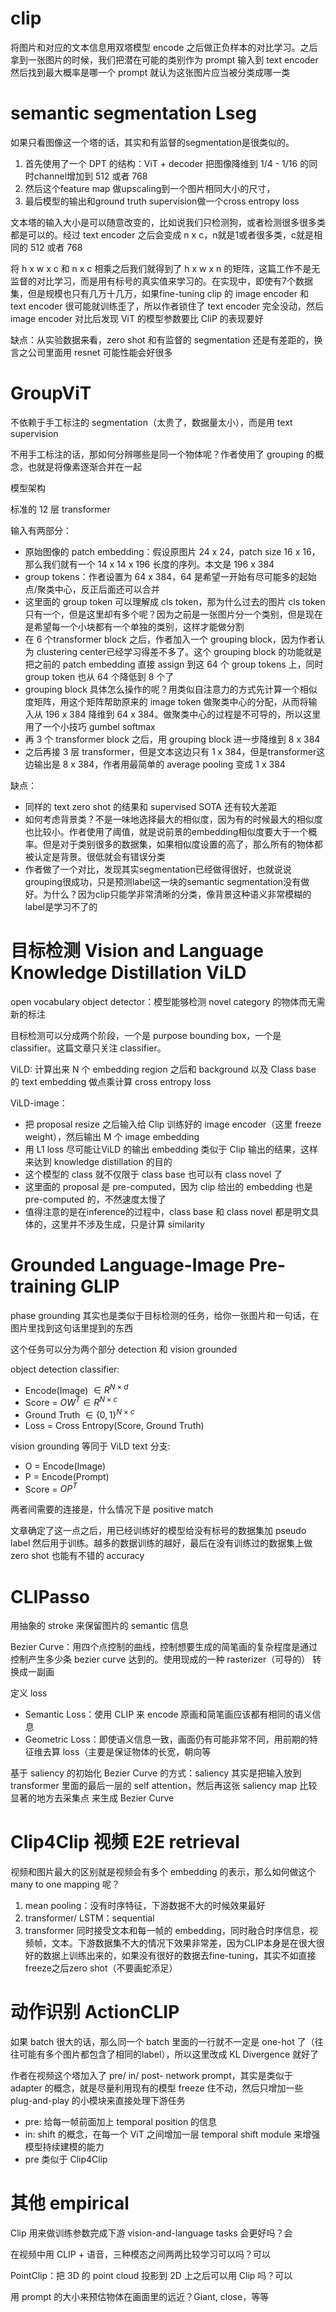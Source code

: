 # clip

将图片和对应的文本信息用双塔模型 encode 之后做正负样本的对比学习。之后拿到一张图片的时候，我们把潜在可能的类别作为 prompt 输入到 text encoder 然后找到最大概率是哪一个 prompt 就认为这张图片应当被分类成哪一类

# semantic segmentation Lseg

如果只看图像这一个塔的话，其实和有监督的segmentation是很类似的。

1. 首先使用了一个 DPT 的结构：ViT + decoder 把图像降维到 1/4 - 1/16 的同时channel增加到 512 或者 768
2. 然后这个feature map 做upscaling到一个图片相同大小的尺寸，
3. 最后模型的输出和ground truth supervision做一个cross entropy loss

文本塔的输入大小是可以随意改变的，比如说我们只检测狗，或者检测很多很多类都是可以的。经过 text encoder 之后会变成 n x c，n就是1或者很多类，c就是相同的 512 或者 768

将 h x w x c 和 n x c 相乘之后我们就得到了 h x w x n 的矩阵，这篇工作不是无监督的对比学习，而是用有标号的真实值来学习的。在实现中，即使有7个数据集，但是规模也只有几万十几万，如果fine-tuning clip 的 image encoder 和 text
encoder 很可能就训练歪了，所以作者锁住了 text encoder 完全没动，然后 image encoder 对比后发现 ViT 的模型参数要比 CliP 的表现要好

缺点：从实验数据来看，zero shot 和有监督的 segmentation 还是有差距的，换言之公司里面用 resnet 可能性能会好很多

# GroupViT

不依赖于手工标注的 segmentation（太贵了，数据量太小），而是用 text supervision

不用手工标注的话，那如何分辨哪些是同一个物体呢？作者使用了 grouping 的概念，也就是将像素逐渐合并在一起

模型架构

标准的 12 层 transformer

输入有两部分：
- 原始图像的 patch embedding：假设原图片 24 x 24，patch size 16 x 16，那么我们就有一个 14 x 14 x 196 长度的序列。本文是 196 x 384
- group tokens：作者设置为 64 x 384，64 是希望一开始有尽可能多的起始点/聚类中心，反正后面还可以合并
- 这里面的 group token 可以理解成 cls token，那为什么过去的图片 cls token 只有一个，但是这里却有多个呢？因为之前是一张图片分一个类别，但是现在是希望每一个小块都有一个单独的类别，这样才能做分割
- 在 6 个transformer block 之后，作者加入一个 grouping block，因为作者认为 clustering center已经学习得差不多了。这个 grouping block 的功能就是把之前的 patch embedding 直接 assign 到这 64 个 group tokens 上，同时 group token 也从 64 个降低到 8 个了
- grouping block 具体怎么操作的呢？用类似自注意力的方式先计算一个相似度矩阵，用这个矩阵帮助原来的 image token 做聚类中心的分配，从而将输入从 196 x 384 降维到 64 x 384。做聚类中心的过程是不可导的，所以这里用了一个小技巧 gumbel softmax
- 再 3 个 transformer block 之后，用 grouping block 进一步降维到 8 x 384
- 之后再接 3 层 transformer，但是文本这边只有 1 x 384，但是transformer这边输出是 8 x 384，作者用最简单的 average pooling 变成 1 x 384

缺点：
- 同样的 text zero shot 的结果和 supervised SOTA 还有较大差距
- 如何考虑背景类？不是一味地选择最大的相似度，因为有的时候最大的相似度也比较小。作者使用了阈值，就是说前景的embedding相似度要大于一个概率。但是对于类别很多的数据集，如果相似度设置的高了，那么所有的物体都被认定是背景。很低就会有错误分类
- 作者做了一个对比，发现其实segmentation已经做得很好，也就说说grouping很成功，只是预测label这一块的semantic segmentation没有做好。为什么？因为clip只能学非常清晰的分类，像背景这种语义非常模糊的label是学习不了的

# 目标检测 Vision and Language Knowledge Distillation ViLD

open vocabulary object detector：模型能够检测 novel category 的物体而无需新的标注

目标检测可以分成两个阶段，一个是 purpose bounding box，一个是 classifier。这篇文章只关注 classifier。

ViLD: 计算出来 N 个 embedding region 之后和 background 以及 Class base 的 text embedding 做点乘计算 cross entropy loss

ViLD-image：
- 把 proposal resize 之后输入给 Clip 训练好的 image encoder（这里 freeze weight），然后输出 M 个 image embedding
- 用 L1 loss 尽可能让ViLD 的输出 embedding 类似于 Clip 输出的结果，这样来达到 knowledge distillation 的目的
- 这个模型的 class 就不仅限于 class base 也可以有 class novel 了
- 这里面的 proposal 是 pre-computed，因为 clip 给出的 embedding 也是 pre-computed 的，不然速度太慢了
- 值得注意的是在inference的过程中，class base 和 class novel 都是明文具体的，这里并不涉及生成，只是计算 similarity

# Grounded Language-Image Pre-training GLIP

phase grounding 其实也是类似于目标检测的任务，给你一张图片和一句话，在图片里找到这句话里提到的东西

这个任务可以分为两个部分 detection 和 vision grounded

object detection classifier:
- Encode(Image) $\in R ^{N \times d}$
- Score = $OW^T \in R ^ {N \times c}$
- Ground Truth $\in \{0, 1\}^{N \times c}$
- Loss = Cross Entropy(Score, Ground Truth)

vision grounding 等同于 ViLD text 分支:
- O = Encode(Image)
- P = Encode(Prompt)
- Score = $OP^T$

两者间需要的连接是，什么情况下是 positive match

文章确定了这一点之后，用已经训练好的模型给没有标号的数据集加 pseudo label 然后用于训练。越多的数据训练的越好，最后在没有训练过的数据集上做 zero shot 也能有不错的 accuracy

# CLIPasso

用抽象的 stroke 来保留图片的 semantic 信息

Bezier Curve：用四个点控制的曲线，控制想要生成的简笔画的复杂程度是通过控制产生多少条 bezier curve 达到的。使用现成的一种 rasterizer（可导的） 转换成一副画

定义 loss
- Semantic Loss：使用 CLIP 来 encode 原画和简笔画应该都有相同的语义信息
- Geometric Loss：即使语义信息一致，画面仍有可能非常不同，用前期的特征维去算 loss（主要是保证物体的长宽，朝向等

基于 saliency 的初始化 Bezier Curve 的方式：saliency 其实是把输入放到 transformer 里面的最后一层的 self attention，然后再这张 saliency map 比较显著的地方去采集点 来生成 Bezier Curve

# Clip4Clip 视频 E2E retrieval

视频和图片最大的区别就是视频会有多个 embedding 的表示，那么如何做这个 many to one mapping 呢？

1. mean pooling：没有时序特征，下游数据不大的时候效果最好
2. transformer/ LSTM：sequential
3. transformer 同时接受文本和每一帧的 embedding，同时融合时序信息，视频帧，文本。下游数据集不大的情况下效果非常差，因为CLIP本身是在很大很好的数据上训练出来的，如果没有很好的数据去fine-tuning，其实不如直接freeze之后zero shot（不要画蛇添足）

# 动作识别 ActionCLIP

如果 batch 很大的话，那么同一个 batch 里面的一行就不一定是 one-hot 了（往往可能有多个图片都包含了相同的label），所以这里改成 KL Divergence 就好了

作者在视频这个塔加入了 pre/ in/ post- network prompt，其实是类似于 adapter 的概念，就是尽量利用现有的模型 freeze 住不动，然后只增加一些 plug-and-play 的小模块来直接处理下游任务
- pre: 给每一帧前面加上 temporal position 的信息
- in: shift 的概念，在每一个 ViT 之间增加一层 temporal shift module 来增强模型持续建模的能力
- pre 类似于 Clip4Clip

# 其他 empirical

Clip 用来做训练参数完成下游 vision-and-language tasks 会更好吗？会

在视频中用 CLIP + 语音，三种模态之间两两比较学习可以吗？可以

PointClip：把 3D 的 point cloud 投影到 2D 上之后可以用 Clip 吗？可以

用 prompt 的大小来预估物体在画面里的远近？Giant, close，等等